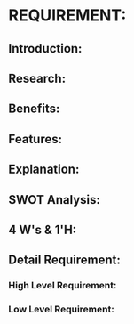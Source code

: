 # REQUIREMENT:
## Introduction:
## Research:
## Benefits:
## Features:
## Explanation:
## SWOT Analysis:
## 4 W's & 1'H:
## Detail Requirement:
 ### High Level Requirement:
 ### Low Level Requirement:
